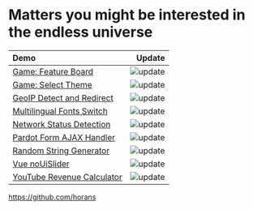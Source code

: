 # Matters you might be interested in the endless universe

| Demo                                                                                               |                                                                                 Update |
| :------------------------------------------------------------------------------------------------- | -------------------------------------------------------------------------------------: |
| [Game: Feature Board](https://horans.github.io/game-feature-board/iframe.html)                     |         ![update](https://img.shields.io/github/last-commit/horans/game-feature-board) |
| [Game: Select Theme](https://horans.github.io/game-select-theme/iframe.html)                       |          ![update](https://img.shields.io/github/last-commit/horans/game-select-theme) |
| [GeoIP Detect and Redirect](https://horans.github.io/geoip-detect-and-redirect/demo.html)          |  ![update](https://img.shields.io/github/last-commit/horans/geoip-detect-and-redirect) |
| [Multilingual Fonts Switch](https://horans.github.io/multi-lang-fonts/)                            |           ![update](https://img.shields.io/github/last-commit/horans/multi-lang-fonts) |
| [Network Status Detection](https://horans.github.io/network-status/)                               |             ![update](https://img.shields.io/github/last-commit/horans/network-status) |
| [Pardot Form AJAX Handler](https://horans.github.io/pardot-form-ajax-handler/demo/demo-basic.html) |   ![update](https://img.shields.io/github/last-commit/horans/pardot-form-ajax-handler) |
| [Random String Generator](https://horans.github.io/random/)                                        |                     ![update](https://img.shields.io/github/last-commit/horans/random) |
| [Vue noUiSlider](https://horans.github.io/vue-nouislider/demo/basic.html)                          |             ![update](https://img.shields.io/github/last-commit/horans/vue-nouislider) |
| [YouTube Revenue Calculator](https://horans.github.io/youtube-revenue-calculator/iframe.html)      | ![update](https://img.shields.io/github/last-commit/horans/youtube-revenue-calculator) |

<https://github.com/horans>
